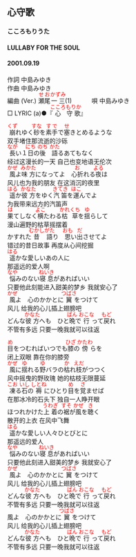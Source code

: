 <style type="text/css">
	ruby{
	    ruby-position: over;
	}
	ruby > rt{font-size: 12px;color:red;}
	p{font:16px;font-size: '楷体'}
</style>
## 心守歌
#### こころもりうた
#### LULLABY FOR THE SOUL
#### 2001.09.19


作詞     中島みゆき　　　　　   
作曲      中島みゆき  　　　   
編曲 (Ver.) <ruby><rb>瀬尾</rb><rp>(</rp><rt>せお</rt><rp>)</rp></ruby><ruby><rb>一三</rb><rp>(</rp><rt>かずみ</rt><rp>)</rp></ruby>(1)　　　
唄     中島みゆき     
□ LYRIC (a)●『<ruby><rb>心</rb><rp>(</rp><rt>こころ</rt><rp>)</rp></ruby><ruby><rb>守歌</rb><rp>(</rp><rt>もりか</rt><rp>)</rp></ruby>』  
   
<ruby><rb>崩</rb><rp>(</rp><rt>くず</rt><rp>)</rp></ruby>れゆく<ruby><rb>砂</rb><rp>(</rp><rt>すな</rt><rp>)</rp></ruby>を<ruby><rb>素手</rb><rp>(</rp><rt>すで</rt><rp>)</rp></ruby>で<ruby><rb>塞</rb><rp>(</rp><rt>せ</rt><rp>)</rp></ruby>きとめるような   
双手堵住那流逝的沙砾   
<ruby><rb>長</rb><rp>(</rp><rt>なが</rt><rp>)</rp></ruby>い１<ruby><rb>日</rb><rp>(</rp><rt>にち</rt><rp>)</rp></ruby>の<ruby><rb>後</rb><rp>(</rp><rt>のち</rt><rp>)</rp></ruby>　<ruby><rb>語</rb><rp>(</rp><rt>かた</rt><rp>)</rp></ruby>るあてもなく   
经过这漫长的一天 自己也变地语无伦次   
<ruby><rb>風</rb><rp>(</rp><rt>かぜ</rt><rp>)</rp></ruby>よ<ruby><rb>味方</rb><rp>(</rp><rt>みかた</rt><rp>)</rp></ruby>になってよ　<ruby><rb>心折</rb><rp>(</rp><rt>お</rt><rp>)</rp></ruby>れる<ruby><rb>夜</rb><rp>(</rp><rt>よる</rt><rp>)</rp></ruby>は   
风儿也为我的朋友 在这消沉的夜里   
<ruby><rb>遥</rb><rp>(</rp><rt>はる</rt><rp>)</rp></ruby>か<ruby><rb>彼方</rb><rp>(</rp><rt>かなた</rt><rp>)</rp></ruby>をゆく<ruby><rb>汽笛</rb><rp>(</rp><rt>きてき</rt><rp>)</rp></ruby>を<ruby><rb>運</rb><rp>(</rp><rt>はこ</rt><rp>)</rp></ruby>んでよ   
为我带来远方的汽笛声   
<ruby><rb>果</rb><rp>(</rp><rt>は</rt><rp>)</rp></ruby>てしなく<ruby><rb>横</rb><rp>(</rp><rt>よこ</rt><rp>)</rp></ruby>たわる<ruby><rb>枯草</rb><rp>(</rp><rt>かれくち</rt><rp>)</rp></ruby>を<ruby><rb>揺</rb><rp>(</rp><rt>ゆ</rt><rp>)</rp></ruby>らして   
漫山遍野的枯草摇摆着   
かすれた<ruby><rb>昔</rb><rp>(</rp><rt>むかし</rt><rp>)</rp></ruby><ruby><rb>語</rb><rp>(</rp><rt>がた</rt><rp>)</rp></ruby>り　<ruby><rb>思</rb><rp>(</rp><rt>おも</rt><rp>)</rp></ruby>い<ruby><rb>出</rb><rp>(</rp><rt>だ</rt><rp>)</rp></ruby>させてよ   
错过的昔日故事 再度从心间挖掘   
<ruby><rb>遥</rb><rp>(</rp><rt>はる</rt><rp>)</rp></ruby>かな愛しいあの人に   
那遥远的爱人啊   
<ruby><rb>悩</rb><rp>(</rp><rt>なや</rt><rp>)</rp></ruby>みのない<ruby><rb>寝息</rb><rp>(</rp><rt>ねいき</rt><rp>)</rp></ruby>があればいい   
只要他此刻能进入甜美的梦乡 我就安心了   
<ruby><rb>風</rb><rp>(</rp><rt>かぜ</rt><rp>)</rp></ruby>よ　心のかかとに<ruby><rb>翼</rb><rp>(</rp><rt>つばさ</rt><rp>)</rp></ruby>をつけて   
风儿 给我的心儿插上翅膀吧   
どんな<ruby><rb>彼方</rb><rp>(</rp><rt>かなた</rt><rp>)</rp></ruby>へも　ひと<ruby><rb>晩</rb><rp>(</rp><rt>ばん</rt><rp>)</rp></ruby>で<ruby><rb>行</rb><rp>(</rp><rt>おこな</rt><rp>)</rp></ruby>って<ruby><rb>戻</rb><rp>(</rp><rt>もど</rt><rp>)</rp></ruby>れ   
不管有多远 只要一晚我就可以往返   
   
<ruby><rb>目</rb><rp>(</rp><rt>め</rt><rp>)</rp></ruby>をつむればいつでも<ruby><rb>膝</rb><rp>(</rp><rt>ひざ</rt><rp>)</rp></ruby>の<ruby><rb>傍</rb><rp>(</rp><rt>かたわ</rt><rp>)</rp></ruby>らを   
闭上双眼 靠在你的膝旁   
<ruby><rb>風</rb><rp>(</rp><rt>かぜ</rt><rp>)</rp></ruby>に<ruby><rb>揺</rb><rp>(</rp><rt>ゆ</rt><rp>)</rp></ruby>れる<ruby><rb>野</rb><rp>(</rp><rt>ゆ</rt><rp>)</rp></ruby>バラの<ruby><rb>枯</rb><rp>(</rp><rt>か</rt><rp>)</rp></ruby>れ<ruby><rb>枝</rb><rp>(</rp><rt>えだ</rt><rp>)</rp></ruby>がつつく   
风中摇曳的野玫瑰 她的枯枝无限蔓延   
<ruby><rb>凍</rb><rp>(</rp><rt>こお</rt><rp>)</rp></ruby>る<ruby><rb>石</rb><rp>(</rp><rt>いし</rt><rp>)</rp></ruby>の<ruby><rb>褥</rb><rp>(</rp><rt>しとね</rt><rp>)</rp></ruby>にひとり<ruby><rb>目</rb><rp>(</rp><rt>め</rt><rp>)</rp></ruby>を<ruby><rb>覚</rb><rp>(</rp><rt>さ</rt><rp>)</rp></ruby>ませば   
在那冰冷的石头下 独自一人睁开眼   
ほつれかけた<ruby><rb>上着</rb><rp>(</rp><rt>うわぎ</rt><rp>)</rp></ruby>の<ruby><rb>裾</rb><rp>(</rp><rt>すそ</rt><rp>)</rp></ruby>が<ruby><rb>風</rb><rp>(</rp><rt>かぜ</rt><rp>)</rp></ruby>を<ruby><rb>聴</rb><rp>(</rp><rt>き</rt><rp>)</rp></ruby>く   
散开的上衣 在风中飞舞   
<ruby><rb>遥</rb><rp>(</rp><rt>はる</rt><rp>)</rp></ruby>かな愛しい人々</rb><rp>(</rp><rt>ひとびと</rt><rp>)</rp></ruby>に   
那遥远的爱人   
<ruby><rb>悩</rb><rp>(</rp><rt>なや</rt><rp>)</rp></ruby>みのない<ruby><rb>寝息</rb><rp>(</rp><rt>ねいき</rt><rp>)</rp></ruby>があればいい   
只要他此刻进入甜美的梦乡 我就安心了   
<ruby><rb>風</rb><rp>(</rp><rt>かぜ</rt><rp>)</rp></ruby>よ　心のかかとに<ruby><rb>翼</rb><rp>(</rp><rt>つばさ</rt><rp>)</rp></ruby>をつけて   
风儿 给我的心儿插上翅膀吧   
どんな<ruby><rb>彼方</rb><rp>(</rp><rt>かなた</rt><rp>)</rp></ruby>へも　ひと<ruby><rb>晩</rb><rp>(</rp><rt>ばん</rt><rp>)</rp></ruby>で<ruby><rb>行</rb><rp>(</rp><rt>おこな</rt><rp>)</rp></ruby>って<ruby><rb>戻</rb><rp>(</rp><rt>もど</rt><rp>)</rp></ruby>れ   
不管有多远 只要一晚我就可以往返   
風よ　心のかかとに<ruby><rb>翼</rb><rp>(</rp><rt>つばさ</rt><rp>)</rp></ruby>をつけて   
风儿 给我的心儿插上翅膀吧   
どんな<ruby><rb>彼方</rb><rp>(</rp><rt>かなた</rt><rp>)</rp></ruby>へも　ひと<ruby><rb>晩</rb><rp>(</rp><rt>ばん</rt><rp>)</rp></ruby>で<ruby><rb>行</rb><rp>(</rp><rt>おこな</rt><rp>)</rp></ruby>って<ruby><rb>戻</rb><rp>(</rp><rt>もど</rt><rp>)</rp></ruby>れ   
不管有多远 只要一晚我就可以往返  
